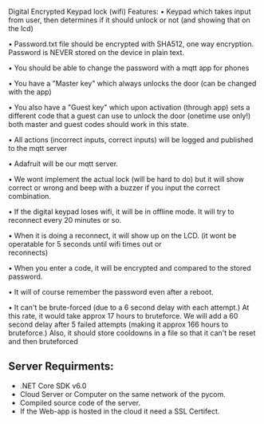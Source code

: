Digital Encrypted Keypad lock (wifi)
Features:
• Keypad which takes input from user, then determines if it should unlock or not (and showing that on the lcd)

• Password.txt file should be encrypted with SHA512, one way encryption. Password is NEVER stored on the device in plain text.

• You should be able to change the password with a mqtt app for phones

• You have a "Master key" which always unlocks the door (can be changed with the app)

• You also have a "Guest key" which upon activation (through app) sets a different code that a guest can
use to unlock the door (onetime use only!) both master and guest codes should work in this state.

• All actions (incorrect inputs, correct inputs) will be logged and published to the mqtt server

• Adafruit will be our mqtt server.

• We wont implement the actual lock (will be hard to do) but it will show correct or wrong and 
beep with a buzzer if you input the correct combination.

• If the digital keypad loses wifi, it will be in offline mode. It will try to reconnect every 20 minutes or so.

• When it is doing a reconnect, it will show up on the LCD. (it wont be operatable for 5 seconds until wifi times out or    
reconnects)

• When you enter a code, it will be encrypted and compared to the stored password. 

• It will of course remember the password even after a reboot.

• It can't be brute-forced (due to a 6 second delay with each attempt.) At this rate, it would take approx 17 hours to bruteforce. We will add a 60 second delay after 5 failed attempts (making it approx 166 hours to bruteforce.) Also, it should store cooldowns in a file so that it can't be reset and then bruteforced 

## Server Requirments:
* .NET Core SDK v6.0
* Cloud Server or Computer on the same network of the pycom.
* Compiled source code of the server.
* If the Web-app is hosted in the cloud it need a SSL Certifect.
